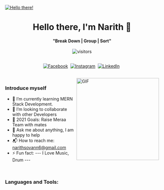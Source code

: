 
[![Hello there!](https://b2-security.bg/images/2/b1e3ac341c6c35191b84c44a1dafe4bf/index-security-bg-353.jpg)](https://rails.netlify.app)

<p>
  <h1 align="center"><b>Hello there, I'm Narith 👋</b></h1>
</p>

<p>
  <h4 align="center"><b>"Break Down | Group | Sort"</b></h4>
</p>

<p align="center">
    <img align="center" alt="visitors" src="https://gpvc.arturio.dev/SovannNarith" />
</p>

<p align="center">
<br>
<a href="https://www.facebook.com/rails.api"><img src="https://img.shields.io/badge/facebook-%231877F2.svg?&style=for-the-badge&logo=facebook&logoColor=white" alt="Facebook" /></a>&nbsp;
<a href="https://www.instagram.com/rails_api/"><img src="https://img.shields.io/badge/instagram-%23E4405F.svg?&style=for-the-badge&logo=instagram&logoColor=white" alt="Instagram" /></a>&nbsp;
<a href="https://www.linkedin.com/in/railsapi007/"><img src="https://img.shields.io/badge/linkedin-%230077B5.svg?&style=for-the-badge&logo=linkedin&logoColor=white" alt="LinkedIn" /></a>&nbsp;
</p>

<br>

<img align="right" height="270px" alt="GIF" src="https://i.pinimg.com/originals/e4/26/70/e426702edf874b181aced1e2fa5c6cde.gif" />

### Introduce myself
- 🌱 I’m currently learning MERN Stack Development.
- 👯 I’m looking to collaborate with other Developers 
- 🥅 2021 Goals: Raise Meraa Team with mates
- 💬 Ask me about anything, I am happy to help 
- 📬 How to reach me: narithsovann6@gmail.com
- ⚡ Fun fact: --- I Love Music, Drum ---

<br>


### Languages and Tools: 


